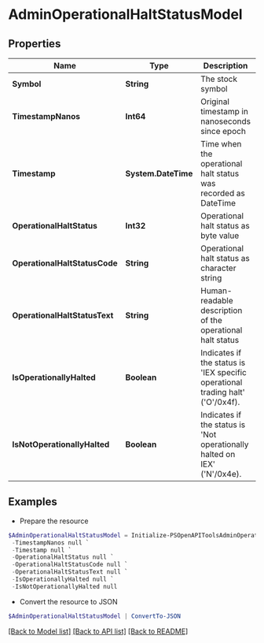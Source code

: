 # AdminOperationalHaltStatusModel
## Properties

Name | Type | Description | Notes
------------ | ------------- | ------------- | -------------
**Symbol** | **String** | The stock symbol | [optional] 
**TimestampNanos** | **Int64** | Original timestamp in nanoseconds since epoch | [optional] 
**Timestamp** | **System.DateTime** | Time when the operational halt status was recorded as DateTime | [optional] 
**OperationalHaltStatus** | **Int32** | Operational halt status as byte value | [optional] 
**OperationalHaltStatusCode** | **String** | Operational halt status as character string | [optional] 
**OperationalHaltStatusText** | **String** | Human-readable description of the operational halt status | [optional] 
**IsOperationallyHalted** | **Boolean** | Indicates if the status is &#39;IEX specific operational trading halt&#39; (&#39;O&#39;/0x4f). | [optional] 
**IsNotOperationallyHalted** | **Boolean** | Indicates if the status is &#39;Not operationally halted on IEX&#39; (&#39;N&#39;/0x4e). | [optional] 

## Examples

- Prepare the resource
```powershell
$AdminOperationalHaltStatusModel = Initialize-PSOpenAPIToolsAdminOperationalHaltStatusModel  -Symbol null `
 -TimestampNanos null `
 -Timestamp null `
 -OperationalHaltStatus null `
 -OperationalHaltStatusCode null `
 -OperationalHaltStatusText null `
 -IsOperationallyHalted null `
 -IsNotOperationallyHalted null
```

- Convert the resource to JSON
```powershell
$AdminOperationalHaltStatusModel | ConvertTo-JSON
```

[[Back to Model list]](../README.md#documentation-for-models) [[Back to API list]](../README.md#documentation-for-api-endpoints) [[Back to README]](../README.md)

